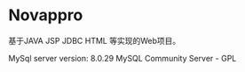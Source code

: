 # Novappro

基于JAVA JSP JDBC HTML 等实现的Web项目。

MySql server version: 8.0.29 MySQL Community Server - GPL
